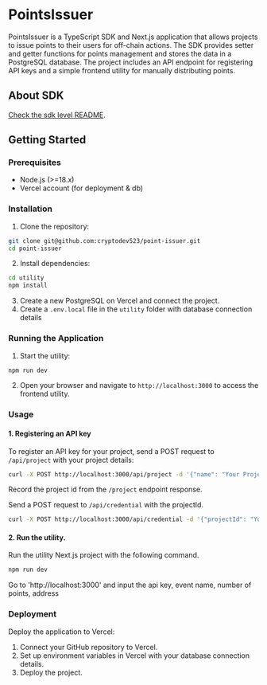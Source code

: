 # PointsIssuer

PointsIssuer is a TypeScript SDK and Next.js application that allows projects to issue points to their users for off-chain actions. 
The SDK provides setter and getter functions for points management and stores the data in a PostgreSQL database. 
The project includes an API endpoint for registering API keys and a simple frontend utility for manually distributing points.

## About SDK

[Check the sdk level README](https://github.com/cryptodev523/point-issuer/blob/main/sdk/README.md).

## Getting Started

### Prerequisites

- Node.js (>=18.x)
- Vercel account (for deployment & db)

### Installation

1. Clone the repository:
```bash
git clone git@github.com:cryptodev523/point-issuer.git
cd point-issuer
```

2. Install dependencies:
```bash
cd utility
npm install
```

3. Create a new PostgreSQL on Vercel and connect the project.
4. Create a `.env.local` file in the `utility` folder with database connection details

### Running the Application

1. Start the utility:
```bash
npm run dev
```

2. Open your browser and navigate to `http://localhost:3000` to access the frontend utility.

### Usage

#### 1. Registering an API key

To register an API key for your project, send a POST request to `/api/project` with your project details:

```bash
curl -X POST http://localhost:3000/api/project -d '{"name": "Your Project Name"}'
```

Record the project id from the `/project` endpoint response.

Send a POST request to `/api/credential` with the projectId.

```bash
curl -X POST http://localhost:3000/api/credential -d '{"projectId": "Your Project Id"}'
```

#### 2. Run the utility.

Run the utility Next.js project with the following command.
```bash
npm run dev
```

Go to 'http://localhost:3000' and input the api key, event name, number of points, address

### Deployment

Deploy the application to Vercel:
1. Connect your GitHub repository to Vercel.
2. Set up environment variables in Vercel with your database connection details.
3. Deploy the project.
